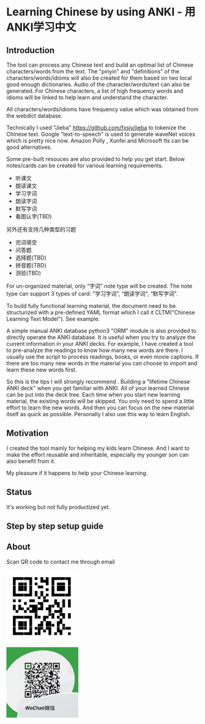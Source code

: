 # Learning Chinese by using ANKI - 用ANKI学习中文

## Introduction

The tool can process any Chinese text and build an optimal list of Chinese characters/words from the text. The "pinyin" and "definitions" of the characters/words/idioms will also be created for them based on two local good enough dictionaries. Audio of the character/words/text can also be generated. For Chinese characters, a list of high frequency words and idioms will be linked to help learn and understand the character.

All characters/words/idioms have frequency value which was obtained from the webdict database.

Technically I used "Jieba" https://github.com/fxsjy/jieba to tokenize the Chinese text.  Google "text-to-speech" is used to generate waveNet voices which is pretty nice now. Amazon Polly , Xunfei and Microsoft tts can be good alternatives.

Some pre-built resouces are also provided to help you get start. Below notes/cards can be created for various learning requirements.

* 听课文
* 朗读课文
* 学习字词
* 朗读字词
* 默写字词
* 看图认字(TBD)

另外还有支持几种类型的习题

* 完词填空
* 问答题
* 选择题(TBD)
* 拼音题(TBD)
* 测验(TBD)


For un-organized material, only "字词" note type will be created. The note type can support 3 types of card: "学习字词", “朗读字词", “默写字词". 

To build fully functional learning material, the document need to be structurized with a pre-defined YAML format which I call it CLTM("Chinese Learning Text Model"). See example.

A simple manual ANKI database python3 "ORM" module is also provided to directly operate the ANKI database. It is useful when you try to analyze the current information in your ANKI decks. For example, I have created a tool to pre-analyze the readings to know how many new words are there. I usually use the script to process readings, books, or even movie captions. If there are too many new words in the material you can choose to import and learn these new words first.

So this is the tips I will strongly recommend . Building a "lifetime Chinese ANKI deck" when you get familiar with ANKI. All of your learned Chinese can be put into the deck tree. Each time when you start new learning material, the existing words will be skipped. You only need to spend a little effort to learn the new words. And then you can focus on the new material itself as quick as possible. Personally I also use this way to learn English. 


## Motivation

I created the tool mainly for helping my kids learn Chinese. And I want to make the effort reusable and inheritable, especially my younger son can also benefit from it.

My pleasure if it happens to help your Chinese learning.

## Status

It's working but not fully productized yet.

## Step by step setup guide


## About

Scan QR code to contact me through email

![alt text](./misc/em.png)

![alt text](./misc/wchat.png)

